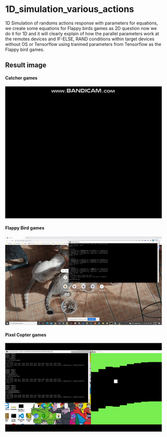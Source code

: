 # 1D_simulation_various_actions
1D Simulation of randoms actions response with parameters for equations, we create some equations for Flappy birds games as 2D question now we do it for 1D and it will clearly explain of how the parallel parameters work at the remotes devices and IF-ELSE, RAND conditions within target devices without OS or Tensorflow using tranined parameters from Tensorflow as the Flappy bird games.







## Result image ##

#### Catcher games ####

![Alt text](https://github.com/jkaewprateep/1D_simulation_various_actions/blob/main/random_catcher.gif?raw=true "Title")


#### Flappy Bird games ###

![Alt text](https://github.com/jkaewprateep/1D_simulation_various_actions/blob/main/FlappyBirds.gif?raw=true "Title")


#### Pixel Copter games ###

![Alt text](https://github.com/jkaewprateep/1D_simulation_various_actions/blob/main/random_copter.gif?raw=true "Title")
